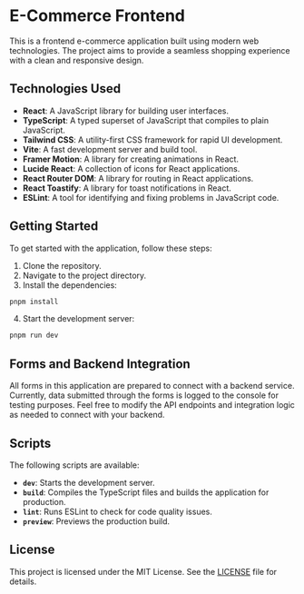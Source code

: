 # E-Commerce Frontend

This is a frontend e-commerce application built using modern web technologies. The project aims to provide a seamless shopping experience with a clean and responsive design.

## Technologies Used

- **React**: A JavaScript library for building user interfaces.
- **TypeScript**: A typed superset of JavaScript that compiles to plain JavaScript.
- **Tailwind CSS**: A utility-first CSS framework for rapid UI development.
- **Vite**: A fast development server and build tool.
- **Framer Motion**: A library for creating animations in React.
- **Lucide React**: A collection of icons for React applications.
- **React Router DOM**: A library for routing in React applications.
- **React Toastify**: A library for toast notifications in React.
- **ESLint**: A tool for identifying and fixing problems in JavaScript code.

## Getting Started

To get started with the application, follow these steps:

1. Clone the repository.
2. Navigate to the project directory.
3. Install the dependencies:

```bash
pnpm install
```

4. Start the development server:

```bash
pnpm run dev
```

## Forms and Backend Integration

All forms in this application are prepared to connect with a backend service. Currently, data submitted through the forms is logged to the console for testing purposes.
Feel free to modify the API endpoints and integration logic as needed to connect with your backend.

## Scripts

The following scripts are available:

- **`dev`**: Starts the development server.
- **`build`**: Compiles the TypeScript files and builds the application for production.
- **`lint`**: Runs ESLint to check for code quality issues.
- **`preview`**: Previews the production build.

## License

This project is licensed under the MIT License. See the [LICENSE](LICENSE) file for details.
